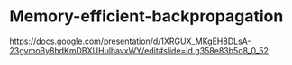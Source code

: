 # Memory-efficient-backpropagation
https://docs.google.com/presentation/d/1XRGUX_MKgEH8DLsA-23gvmoBy8hdKmDBXUHulhavxWY/edit#slide=id.g358e83b5d8_0_52
